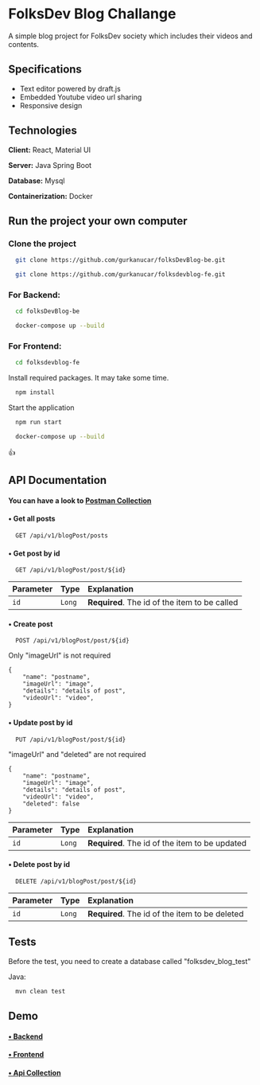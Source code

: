 
# FolksDev Blog Challange

A simple blog project for FolksDev society which includes their videos and contents.

## Specifications

- Text editor powered by draft.js
- Embedded Youtube video url sharing
- Responsive design


  
## Technologies

**Client:** React, Material UI

**Server:** Java Spring Boot 

**Database:** Mysql

**Containerization:** Docker
## Run the project your own computer

### Clone the project

```bash
  git clone https://github.com/gurkanucar/folksDevBlog-be.git
```


```bash
  git clone https://github.com/gurkanucar/folksdevblog-fe.git
```


### For Backend:

```bash
  cd folksDevBlog-be
```

```bash
  docker-compose up --build
```


### For Frontend:

```bash
  cd folksdevblog-fe
```

Install required packages. It may take some time.

```bash
  npm install
```

Start the application

```bash
  npm run start
```

```bash
  docker-compose up --build
```

:+1: 
## API Documentation

#### You can have a look to [Postman Collection](https://www.postman.com/collections/5f1b9bb8757761a3aeb5)

#### • Get all posts

```http
  GET /api/v1/blogPost/posts
```


#### • Get post by id

```http
  GET /api/v1/blogPost/post/${id}
```

| Parameter | Type     | Explanation                       |
| :-------- | :------- | :-------------------------------- |
| `id`      | `Long` | **Required**. The id of the item to be called |



#### • Create post

```http
  POST /api/v1/blogPost/post/${id}
```

 Only "imageUrl" is not required

```
{
    "name": "postname",
    "imageUrl": "image",
    "details": "details of post",
    "videoUrl": "video",
}
```

#### • Update post by id

```http
  PUT /api/v1/blogPost/post/${id}
```

 "imageUrl" and "deleted" are not required

```
{
    "name": "postname",
    "imageUrl": "image",
    "details": "details of post",
    "videoUrl": "video",
    "deleted": false
}
```

| Parameter | Type     | Explanation                       |
| :-------- | :------- | :-------------------------------- |
| `id`      | `Long` | **Required**. The id of the item to be updated |





#### • Delete post by id

```http
  DELETE /api/v1/blogPost/post/${id}
```

| Parameter | Type     | Explanation                       |
| :-------- | :------- | :-------------------------------- |
| `id`      | `Long` | **Required**. The id of the item to be deleted |




  
## Tests

Before the test, you need to create a database called "folksdev_blog_test"

Java:
```bash
  mvn clean test
```

  
## Demo

#### [• Backend](https://folksdevblog-be.herokuapp.com)

#### [• Frontend](https://folksdevblog-fe-ccd5bd4qv-gurkanucar.vercel.app)

#### [• Api Collection](https://www.postman.com/collections/5f1b9bb8757761a3aeb5)
